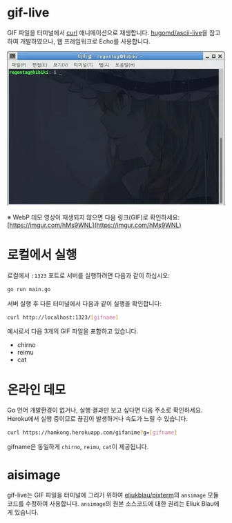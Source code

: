 # gif-live
GIF 파일을 터미널에서 [curl]() 애니메이션으로 재생합니다.
[hugomd/ascii-live](https://github.com/hugomd/ascii-live)을 참고하여 개발하였으나, 웹 프레임워크로 Echo를 사용합니다.

![데모 영상](demo.webp)

  ※ WebP 데모 영상이 재생되지 않으면 다음 링크(GIF)로 확인하세요: [https://imgur.com/hMs9WNL](https://imgur.com/hMs9WNL)

# 로컬에서 실행
로컬에서 `:1323` 포트로 서버를 실행하려면 다음과 같이 하십시오:
```bash
go run main.go
```

서버 실행 후 다른 터미널에서 다음과 같이 실행을 확인합니다:
```bash
curl http://localhost:1323/[gifname]
```

예시로서 다음 3개의 GIF 파일을 포함하고 있습니다.
 * chirno
 * reimu
 * cat
 

# 온라인 데모
Go 언어 개발환경이 없거나, 실행 결과만 보고 싶다면 다음 주소로 확인하세요. Heroku에서 실행 중이므로 끊김이 발생하거나 속도가 느릴 수 있습니다.
```bash
curl https://hamkong.herokuapp.com/gifanime?g=[gifname]
```

gifname은 동일하게 `chirno`, `reimu`, `cat`이 제공됩니다.

# aisimage
gif-live는 GIF 파일을 터미널에 그리기 위하여 [eliukblau/pixterm](https://github.com/eliukblau/pixterm)의 `ansimage` 모듈 코드를 수정하여 사용합니다.
`ansimage`의 원본 소스코드에 대한 권리는 Eliuk Blau에게 있습니다.

